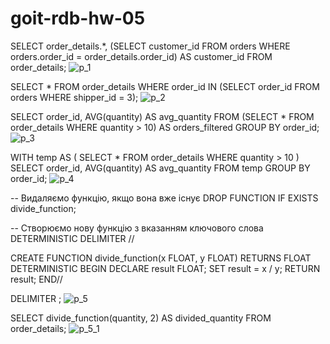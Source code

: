 # goit-rdb-hw-05
SELECT 
    order_details.*, 
    (SELECT customer_id FROM orders WHERE orders.order_id = order_details.order_id) AS customer_id
FROM order_details;
![p_1](https://github.com/NGanch/goit-rdb-hw-05/assets/86801593/52850676-0e02-407a-bf4e-485723d999fd)

SELECT *
FROM order_details
WHERE order_id IN (SELECT order_id FROM orders WHERE shipper_id = 3);
![p_2](https://github.com/NGanch/goit-rdb-hw-05/assets/86801593/52331159-616c-43e8-b321-909ee4bd6008)

SELECT order_id, AVG(quantity) AS avg_quantity
FROM (SELECT * FROM order_details WHERE quantity > 10) AS orders_filtered
GROUP BY order_id;
![p_3](https://github.com/NGanch/goit-rdb-hw-05/assets/86801593/19908849-2b61-4f64-ad80-15035f7757cc)

WITH temp AS (
    SELECT * FROM order_details WHERE quantity > 10
)
SELECT order_id, AVG(quantity) AS avg_quantity
FROM temp
GROUP BY order_id;
![p_4](https://github.com/NGanch/goit-rdb-hw-05/assets/86801593/2ba07673-a1d6-4203-9af5-53a0b17bd076)

-- Видаляємо функцію, якщо вона вже існує
DROP FUNCTION IF EXISTS divide_function;

-- Створюємо нову функцію з вказанням ключового слова DETERMINISTIC
DELIMITER //

CREATE FUNCTION divide_function(x FLOAT, y FLOAT)
RETURNS FLOAT
DETERMINISTIC
BEGIN
    DECLARE result FLOAT;
    SET result = x / y;
    RETURN result;
END//

DELIMITER ;
![p_5](https://github.com/NGanch/goit-rdb-hw-05/assets/86801593/5bff38be-ab5b-40e2-a9c5-3f95b188ea54)

SELECT divide_function(quantity, 2) AS divided_quantity FROM order_details;
![p_5_1](https://github.com/NGanch/goit-rdb-hw-05/assets/86801593/696e0a9e-cfb5-434f-888c-ef4a91c375d2)
